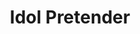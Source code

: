 --- 
title: "Idol Pretender"
publishdate: "2019-6-13T16:48:46+02:00"
src: "https://365manga.net/manga/idol-pretender"
image: "https://data.365manga.net/images/thumbnails/16081-idol-pretender.jpg"
description: "Eita Chinami who aims to be a man among men accidentally drinks a very expensive magical medicine that changes his gender. And the only way she (formerly he) can change back to normal is to buy again that very expensive medicine. And his friend tells him the fastest way to do that is to become an idol."
---